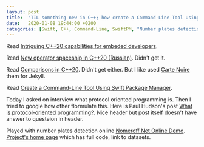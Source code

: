```yaml
---
layout: post
title:  "TIL something new in C++; how create a Command-Line Tool Using Swift Package Manager"
date:   2020-01-08 19:44:00 +0200
categories: [Swift, C++, Command-Line, SwiftPM, "Number plates detection"]
---
```

Read [Intriguing C++20 capabilities for embeded developers](https://habr.com/ru/post/536326/).

Read [New operator spaceship in C++20 (Russian)](https://habr.com/ru/company/microsoft/blog/458242/). Didn't get it.

Read [Comparisons in C++20](https://brevzin.github.io/c++/2019/07/28/comparisons-cpp20/). Didn't get either. But I like used [Carte Noire](https://github.com/jacobtomlinson/carte-noire) them for Jekyll.

Read [Create a Command-Line Tool Using Swift Package Manager](https://medium.com/better-programming/create-a-command-line-tool-using-swift-package-manager-c2eb0e088e69).

Today I asked on interview what protocol oriented programming is. Then I tried to google how other flormulate this. Here is Paul Hudson's post [What is protocol-oriented programming?](https://www.hackingwithswift.com/example-code/language/what-is-protocol-oriented-programming). Nice header but post itself doesn't have answer to questeion in header.

Played with number plates detection online [Nomeroff Net Online Demo](https://nomeroff.net.ua/onlinedemo.html). [Project's home page](https://nomeroff.net.ua) which has full code, link to datasets.

